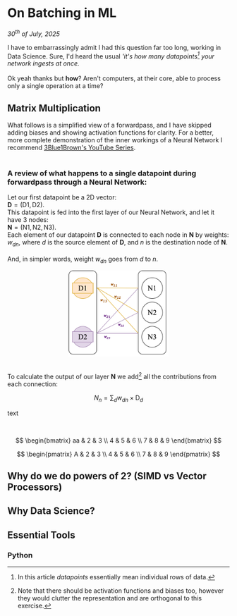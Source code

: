# On Batching in ML
*30<sup>th</sup> of July, 2025*

I have to embarrassingly admit I had this question far too long, working in Data Science.
Sure, I'd heard the usual *'it's how many datapoints[^1] your network ingests at once.* <br>  
Ok yeah thanks but **how**? Aren't computers, at their core, able to process only a single operation at a time?
<br>

## Matrix Multiplication
What follows is a simplified view of a forwardpass, and I have skipped adding biases and showing activation functions for clarity. For a better, more complete demonstration of the inner workings of a Neural Network I recommend [3Blue1Brown's YouTube Series](https://www.youtube.com/watch?v=aircAruvnKk&list=PLZHQObOWTQDNU6R1_67000Dx_ZCJB-3pi "3B1B on NN").
<br>
<br>
### A review of what happens to a single datapoint during forwardpass through a Neural Network:
Let our first datapoint be a 2D vector:  
$\mathbf{D} = (\text{D1}, \text{D2})$.  
This datapoint is fed into the first layer of our Neural Network, and let it have 3 nodes:  
$\mathbf{N} = (\text{N1}, \text{N2}, \text{N3})$.  
Each element of our datapoint $\mathbf{D}$ is connected to each node in $\mathbf{N}$ by weights: $w_{dn}$, where $d$ is the source element of $\mathbf{D}$, and $n$ is the destination node of $\mathbf{N}$.<br>  
And, in simpler words, weight $w_{dn}$ goes from $d$ to $n$.<br>  

<div style="text-align: center;">
  <img src="posts/photos/post2/1DSetup.svg" style="width: 45%;" alt="Data connected to the first layer of the network.">
</div>

<br>  

To calculate the output of our layer $\mathbf{N}$ we add[^2] all the contributions from each connection:

$$
N_n  = \sum_{d} w_{dn}\times \text{D}_{d}
$$

text

<br>  


$$
\begin{bmatrix}
aa & 2 & 3 \\
4 & 5 & 6 \\
7 & 8 & 9
\end{bmatrix}
$$

$$
\begin{pmatrix}
A & 2 & 3 \\
4 & 5 & 6 \\
7 & 8 & 9
\end{pmatrix}
$$

## Why do we do powers of 2? (SIMD vs Vector Processors)
## Why Data Science?


## Essential Tools

### Python


[^1]: In this article *datapoints* essentially mean individual rows of data.
[^2]: Note that there should be activation functions and biases too, however they would clutter the representation and are orthogonal to this exercise.
